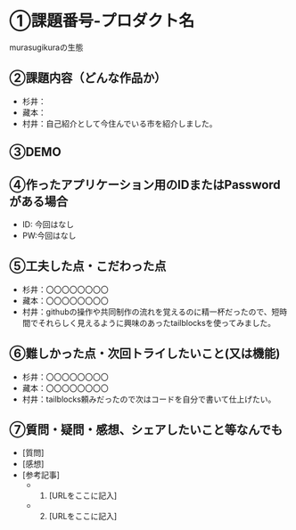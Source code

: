 # ①課題番号-プロダクト名

murasugikuraの生態

## ②課題内容（どんな作品か）

- 杉井：
- 藏本：
- 村井：自己紹介として今住んでいる市を紹介しました。

## ③DEMO


## ④作ったアプリケーション用のIDまたはPasswordがある場合

- ID: 今回はなし
- PW:今回はなし

## ⑤工夫した点・こだわった点

- 杉井：〇〇〇〇〇〇〇〇
- 藏本：〇〇〇〇〇〇〇〇
- 村井：githubの操作や共同制作の流れを覚えるのに精一杯だったので、短時間でそれらしく見えるように興味のあったtailblocksを使ってみました。

## ⑥難しかった点・次回トライしたいこと(又は機能)

- 杉井：〇〇〇〇〇〇〇〇
- 藏本：〇〇〇〇〇〇〇〇
- 村井：tailblocks頼みだったので次はコードを自分で書いて仕上げたい。


## ⑦質問・疑問・感想、シェアしたいこと等なんでも

- [質問]
- [感想]
- [参考記事]
  - 1. [URLをここに記入]
  - 2. [URLをここに記入]
